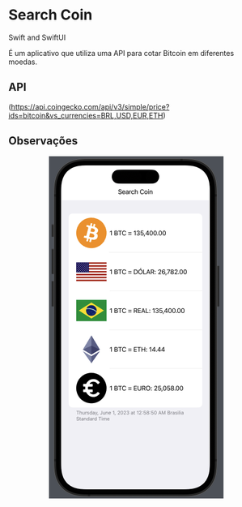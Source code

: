 # Search Coin
Swift and SwiftUI

É um aplicativo que utiliza uma API para cotar Bitcoin em diferentes moedas.

## API

(https://api.coingecko.com/api/v3/simple/price?ids=bitcoin&vs_currencies=BRL,USD,EUR,ETH)

## Observações

<p align = "center">
 <img src = "src/assets/bit.png">
 
 </p>

